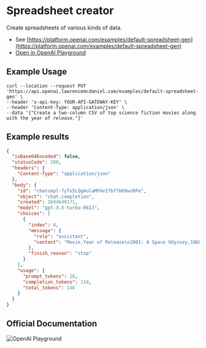 # Spreadsheet creator

Create spreadsheets of various kinds of data.

- See [https://platform.openai.com/examples/default-spreadsheet-gen](https://platform.openai.com/examples/default-spreadsheet-gen)
- [Open in OpenAI Playground](https://platform.openai.com/playground/p/default-spreadsheet-gen)

## Example Usage

```console
curl --location --request PUT 'https://api.openai.lawrencemcdaniel.com/examples/default-spreadsheet-gen' \
--header 'x-api-key: YOUR-API-GATEWAY-KEY' \
--header 'Content-Type: application/json' \
--data '{"Create a two-column CSV of top science fiction movies along with the year of release."}'
```

## Example results

```json
{
  "isBase64Encoded": false,
  "statusCode": 200,
  "headers": {
    "Content-Type": "application/json"
  },
  "body": {
    "id": "chatcmpl-7yTx5LQgAulaMFHvI7bffH69wsRPe",
    "object": "chat.completion",
    "created": 1694649171,
    "model": "gpt-3.5-turbo-0613",
    "choices": [
      {
        "index": 0,
        "message": {
          "role": "assistant",
          "content": "Movie,Year of Release\n2001: A Space Odyssey,1968\nBlade Runner,1982\nThe Matrix,1999\nStar Wars: Episode IV - A New Hope,1977\nE.T. the Extra-Terrestrial,1982\nThe Terminator,1984\nInception,2010\nBack to the Future,1985\nThe Fifth Element,1997\nWar of the Worlds,2005\nInterstellar,2014\nThe Martian,2015\nAvatar,2009\nAlien,1979\nJurassic Park,1993"
        },
        "finish_reason": "stop"
      }
    ],
    "usage": {
      "prompt_tokens": 28,
      "completion_tokens": 118,
      "total_tokens": 146
    }
  }
}
```

## Official Documentation

![OpenAI Playground](https://raw.githubusercontent.com/FullStackWithLawrence/aws-openai/main/doc/img/examples/example-10-spreadsheet-gen.png "OpenAI Playground")
